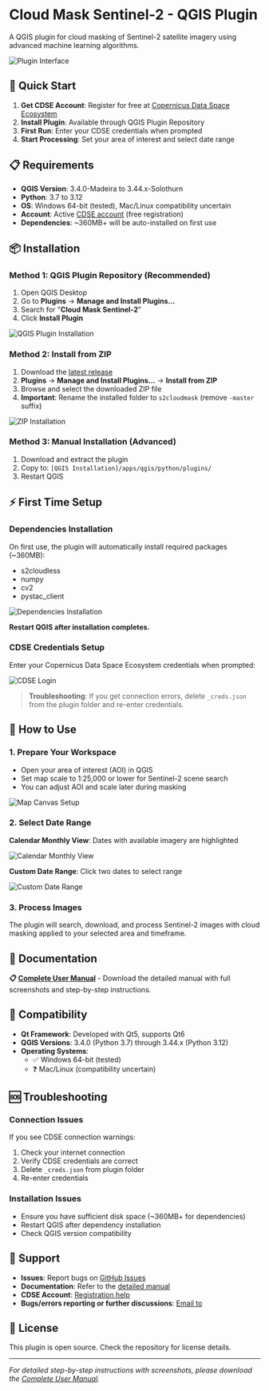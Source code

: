 # Cloud Mask Sentinel-2 - QGIS Plugin

A QGIS plugin for cloud masking of Sentinel-2 satellite imagery using advanced machine learning algorithms.

![Plugin Interface](images/plugin-interface.png)

## 🚀 Quick Start

1. **Get CDSE Account**: Register for free at [Copernicus Data Space Ecosystem](https://dataspace.copernicus.eu/)
2. **Install Plugin**: Available through QGIS Plugin Repository
3. **First Run**: Enter your CDSE credentials when prompted
4. **Start Processing**: Set your area of interest and select date range

## 📋 Requirements

- **QGIS Version**: 3.4.0-Madeira to 3.44.x-Solothurn
- **Python**: 3.7 to 3.12
- **OS**: Windows 64-bit (tested), Mac/Linux compatibility uncertain
- **Account**: Active [CDSE account](https://dataspace.copernicus.eu/) (free registration)
- **Dependencies**: ~360MB+ will be auto-installed on first use

## 📦 Installation

### Method 1: QGIS Plugin Repository (Recommended)

1. Open QGIS Desktop
2. Go to **Plugins** → **Manage and Install Plugins...**
3. Search for "**Cloud Mask Sentinel-2**"
4. Click **Install Plugin**

![QGIS Plugin Installation](images/plugin-repository-install.png)

### Method 2: Install from ZIP

1. Download the [latest release](https://github.com/thanhgis/s2cloudmask/archive/refs/heads/master.zip)
2. **Plugins** → **Manage and Install Plugins...** → **Install from ZIP**
3. Browse and select the downloaded ZIP file
4. **Important**: Rename the installed folder to `s2cloudmask` (remove `-master` suffix)

![ZIP Installation](images/zip-install.png)

### Method 3: Manual Installation (Advanced)

1. Download and extract the plugin
2. Copy to: `[QGIS Installation]/apps/qgis/python/plugins/`
3. Restart QGIS

## ⚡ First Time Setup

### Dependencies Installation
On first use, the plugin will automatically install required packages (~360MB):
- s2cloudless
- numpy
- cv2
- pystac_client

![Dependencies Installation](images/dependencies-install.png)

**Restart QGIS after installation completes.**

### CDSE Credentials Setup
Enter your Copernicus Data Space Ecosystem credentials when prompted:

![CDSE Login](images/cdse-credentials.png)

> **Troubleshooting**: If you get connection errors, delete `_creds.json` from the plugin folder and re-enter credentials.

## 🎯 How to Use

### 1. Prepare Your Workspace
- Open your area of interest (AOI) in QGIS
- Set map scale to 1:25,000 or lower for Sentinel-2 scene search
- You can adjust AOI and scale later during masking

![Map Canvas Setup](images/map-canvas-setup.png)

### 2. Select Date Range

**Calendar Monthly View**: Dates with available imagery are highlighted

![Calendar Monthly View](images/calendar-monthly.png)

**Custom Date Range**: Click two dates to select range

![Custom Date Range](images/calendar-custom.png)

### 3. Process Images
The plugin will search, download, and process Sentinel-2 images with cloud masking applied to your selected area and timeframe.

## 📖 Documentation

**📋 [Complete User Manual](manual/QuickManual_S2CloudMask.docx)** - Download the detailed manual with full screenshots and step-by-step instructions.

## 🔧 Compatibility

- **Qt Framework**: Developed with Qt5, supports Qt6
- **QGIS Versions**: 3.4.0 (Python 3.7) through 3.44.x (Python 3.12)
- **Operating Systems**: 
  - ✅ Windows 64-bit (tested)
  - ❓ Mac/Linux (compatibility uncertain)

## 🆘 Troubleshooting

### Connection Issues
If you see CDSE connection warnings:
1. Check your internet connection
2. Verify CDSE credentials are correct
3. Delete `_creds.json` from plugin folder
4. Re-enter credentials

### Installation Issues
- Ensure you have sufficient disk space (~360MB+ for dependencies)
- Restart QGIS after dependency installation
- Check QGIS version compatibility

## 🤝 Support

- **Issues**: Report bugs on [GitHub Issues](https://github.com/thanhgis/s2cloudmask/issues)
- **Documentation**: Refer to the [detailed manual](manual/QuickManual_S2CloudMask.docx)
- **CDSE Account**: [Registration help](https://dataspace.copernicus.eu/)
- **Bugs/errors reporting or further discussions**: [Email to](thanh@vnforest.org)

## 📄 License

This plugin is open source. Check the repository for license details.

---

*For detailed step-by-step instructions with screenshots, please download the [Complete User Manual](manual/QuickManual_S2CloudMask.docx).*

